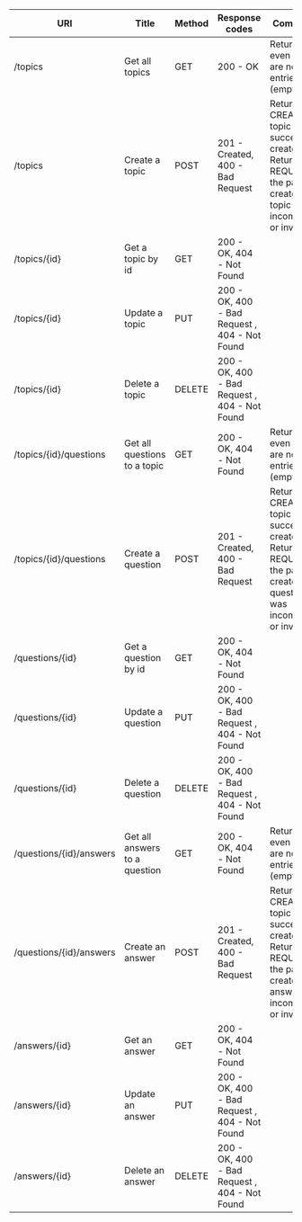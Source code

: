 | URI                     | Title                         | Method | Response codes                                | Comments                                                                                                                         |
|-------------------------|-------------------------------|--------|-----------------------------------------------|----------------------------------------------------------------------------------------------------------------------------------|
| /topics                 | Get all topics                | GET    | 200 - OK                                      | Return OK even if there are not entries (empty list)                                                                             |
| /topics                 | Create a topic                | POST   | 201 - Created, 400 - Bad Request              | Return CREATED if topic was successfully created. Return BAD REQUEST if the payload create a topic was incomplete or invalid.    |
| /topics/{id}            | Get a topic by id             | GET    | 200 - OK, 404 - Not Found                     |                                                                                                                                  |
| /topics/{id}            | Update a topic                | PUT    | 200 - OK, 400 - Bad Request , 404 - Not Found |                                                                                                                                  |
| /topics/{id}            | Delete a topic                | DELETE | 200 - OK, 400 - Bad Request , 404 - Not Found |                                                                                                                                  |
| /topics/{id}/questions  | Get all questions to a topic  | GET    | 200 - OK, 404 - Not Found                     | Return OK even if there are not entries (empty list)                                                                             |
| /topics/{id}/questions  | Create a question             | POST   | 201 - Created, 400 - Bad Request              | Return CREATED if topic was successfully created. Return BAD REQUEST if the payload create a question was incomplete or invalid. |
| /questions/{id}         | Get a question by id          | GET    | 200 - OK, 404 - Not Found                     |                                                                                                                                  |
| /questions/{id}         | Update a question             | PUT    | 200 - OK, 400 - Bad Request , 404 - Not Found |                                                                                                                                  |
| /questions/{id}         | Delete a question             | DELETE | 200 - OK, 400 - Bad Request , 404 - Not Found |                                                                                                                                  |
| /questions/{id}/answers | Get all answers to a question | GET    | 200 - OK, 404 - Not Found                     | Return OK even if there are not entries (empty list)                                                                             |
| /questions/{id}/answers | Create an answer              | POST   | 201 - Created, 400 - Bad Request              | Return CREATED if topic was successfully created. Return BAD REQUEST if the payload create an answer was incomplete or invalid.  |
| /answers/{id}           | Get an answer                 | GET    | 200 - OK, 404 - Not Found                     |                                                                                                                                  |
| /answers/{id}           | Update an answer              | PUT    | 200 - OK, 400 - Bad Request , 404 - Not Found |                                                                                                                                  |
| /answers/{id}           | Delete an answer              | DELETE | 200 - OK, 400 - Bad Request , 404 - Not Found |                                                                                                                                  |
